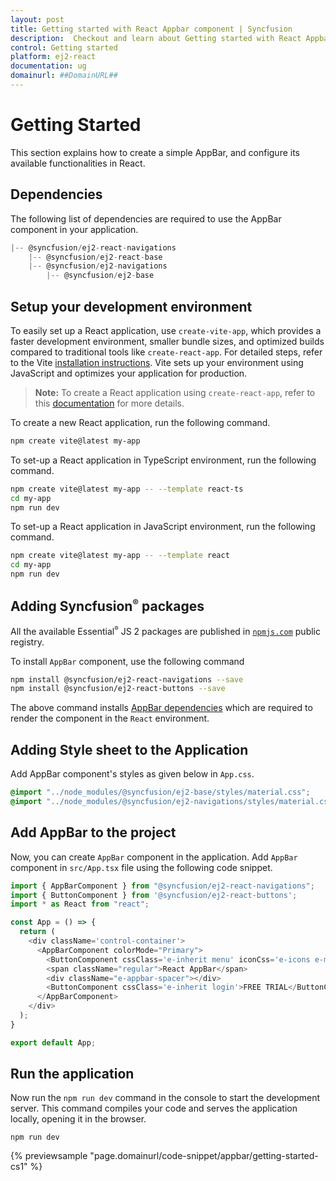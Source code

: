 ```yaml
---
layout: post
title: Getting started with React Appbar component | Syncfusion
description:  Checkout and learn about Getting started with React Appbar component of Syncfusion Essential JS 2 and more details.
control: Getting started 
platform: ej2-react
documentation: ug
domainurl: ##DomainURL##
---
```


# Getting Started

This section explains how to create a simple AppBar, and configure its available functionalities in React.

## Dependencies

The following list of dependencies are required to use the AppBar component in your application.

```javascript
|-- @syncfusion/ej2-react-navigations
    |-- @syncfusion/ej2-react-base
    |-- @syncfusion/ej2-navigations
        |-- @syncfusion/ej2-base
```

## Setup your development environment

To easily set up a React application, use `create-vite-app`, which provides a faster development environment, smaller bundle sizes, and optimized builds compared to traditional tools like `create-react-app`. For detailed steps, refer to the Vite [installation instructions](https://vitejs.dev/guide/). Vite sets up your environment using JavaScript and optimizes your application for production.

> **Note:**  To create a React application using `create-react-app`, refer to this [documentation](https://ej2.syncfusion.com/react/documentation/getting-started/create-app) for more details.

To create a new React application, run the following command.

```bash
npm create vite@latest my-app
```
To set-up a React application in TypeScript environment, run the following command.

```bash
npm create vite@latest my-app -- --template react-ts
cd my-app
npm run dev
```
To set-up a React application in JavaScript environment, run the following command.

```bash
npm create vite@latest my-app -- --template react
cd my-app
npm run dev
```

## Adding Syncfusion<sup style="font-size:70%">&reg;</sup> packages

All the available Essential<sup style="font-size:70%">&reg;</sup> JS 2 packages are published in [`npmjs.com`](https://www.npmjs.com/~syncfusionorg) public registry.

To install `AppBar` component, use the following command

```bash
npm install @syncfusion/ej2-react-navigations --save
npm install @syncfusion/ej2-react-buttons --save

```

The above command installs [AppBar dependencies](./getting-started#dependencies)
which are required to render the component in the `React` environment.

## Adding Style sheet to the Application

Add AppBar component's styles as given below in `App.css`.

```css
@import "../node_modules/@syncfusion/ej2-base/styles/material.css";
@import "../node_modules/@syncfusion/ej2-navigations/styles/material.css";
```

## Add AppBar to the project

Now, you can create `AppBar` component in the application. Add `AppBar` component in `src/App.tsx` file using the following code snippet.



```ts
import { AppBarComponent } from "@syncfusion/ej2-react-navigations";
import { ButtonComponent } from '@syncfusion/ej2-react-buttons';
import * as React from "react";

const App = () => {
  return (
    <div className='control-container'>
      <AppBarComponent colorMode="Primary">
        <ButtonComponent cssClass='e-inherit menu' iconCss='e-icons e-menu'></ButtonComponent>
        <span className="regular">React AppBar</span>
        <div className="e-appbar-spacer"></div>
        <ButtonComponent cssClass='e-inherit login'>FREE TRIAL</ButtonComponent>
      </AppBarComponent>
    </div>
  );
}

export default App;
```

## Run the application

Now run the `npm run dev` command in the console to start the development server. This command compiles your code and serves the application locally, opening it in the browser.

```
npm run dev
```

 {% previewsample "page.domainurl/code-snippet/appbar/getting-started-cs1" %}